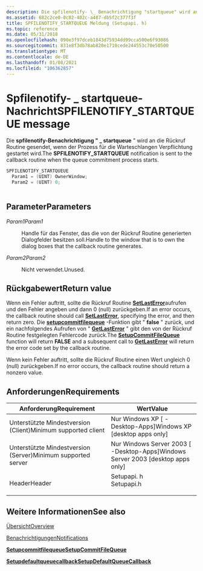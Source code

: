```yaml
---
description: Die spfilenotify- \_ Benachrichtigung "startqueue" wird an die Rückruf Routine gesendet, wenn der Prozess für die Warteschlangen Verpflichtung gestartet wird.
ms.assetid: 682c2ce0-0c82-402c-a487-db5f2c377f3f
title: SPFILENOTIFY_STARTQUEUE Meldung (Setupapi. h)
ms.topic: reference
ms.date: 05/31/2018
ms.openlocfilehash: 090e3f97dceb1843d75934dd99cca500e6f93086
ms.sourcegitcommit: 831e8f3db78ab820e1710cede244553c70e50500
ms.translationtype: MT
ms.contentlocale: de-DE
ms.lasthandoff: 01/08/2021
ms.locfileid: "106362857"
---
```

# <a name="spfilenotify_startqueue-message"></a><span data-ttu-id="2230d-103">Spfilenotify- \_ startqueue-Nachricht</span><span class="sxs-lookup"><span data-stu-id="2230d-103">SPFILENOTIFY\_STARTQUEUE message</span></span>

<span data-ttu-id="2230d-104">Die **spfilenotify-Benachrichtigung " \_ startqueue** " wird an die Rückruf Routine gesendet, wenn der Prozess für die Warteschlangen Verpflichtung gestartet wird.</span><span class="sxs-lookup"><span data-stu-id="2230d-104">The **SPFILENOTIFY\_STARTQUEUE** notification is sent to the callback routine when the queue commitment process starts.</span></span>


```C++
SPFILENOTIFY_STARTQUEUE
  Param1 = (UINT) OwnerWindow;
  Param2 = (UINT) 0;
            
```



## <a name="parameters"></a><span data-ttu-id="2230d-105">Parameter</span><span class="sxs-lookup"><span data-stu-id="2230d-105">Parameters</span></span>

<dl> <dt>

<span data-ttu-id="2230d-106">*Param1*</span><span class="sxs-lookup"><span data-stu-id="2230d-106">*Param1*</span></span> 
</dt> <dd>

<span data-ttu-id="2230d-107">Handle für das Fenster, das die von der Rückruf Routine generierten Dialogfelder besitzen soll.</span><span class="sxs-lookup"><span data-stu-id="2230d-107">Handle to the window that is to own the dialog boxes that the callback routine generates.</span></span>

</dd> <dt>

<span data-ttu-id="2230d-108">*Param2*</span><span class="sxs-lookup"><span data-stu-id="2230d-108">*Param2*</span></span> 
</dt> <dd>

<span data-ttu-id="2230d-109">Nicht verwendet.</span><span class="sxs-lookup"><span data-stu-id="2230d-109">Unused.</span></span>

</dd> </dl>

## <a name="return-value"></a><span data-ttu-id="2230d-110">Rückgabewert</span><span class="sxs-lookup"><span data-stu-id="2230d-110">Return value</span></span>

<span data-ttu-id="2230d-111">Wenn ein Fehler auftritt, sollte die Rückruf Routine [**SetLastError**](/windows/desktop/api/errhandlingapi/nf-errhandlingapi-setlasterror)aufrufen und den Fehler angeben und dann 0 (null) zurückgeben.</span><span class="sxs-lookup"><span data-stu-id="2230d-111">If an error occurs, the callback routine should call [**SetLastError**](/windows/desktop/api/errhandlingapi/nf-errhandlingapi-setlasterror), specifying the error, and then return zero.</span></span> <span data-ttu-id="2230d-112">Die [**setupcommitfilequeue**](/windows/desktop/api/Setupapi/nf-setupapi-setupcommitfilequeuea) -Funktion gibt " **false** " zurück, und ein nachfolgendes Aufrufen von " [**GetLastError**](/windows/desktop/api/errhandlingapi/nf-errhandlingapi-getlasterror) " gibt den von der Rückruf Routine festgelegten Fehlercode zurück.</span><span class="sxs-lookup"><span data-stu-id="2230d-112">The [**SetupCommitFileQueue**](/windows/desktop/api/Setupapi/nf-setupapi-setupcommitfilequeuea) function will return **FALSE** and a subsequent call to [**GetLastError**](/windows/desktop/api/errhandlingapi/nf-errhandlingapi-getlasterror) will return the error code set by the callback routine.</span></span>

<span data-ttu-id="2230d-113">Wenn kein Fehler auftritt, sollte die Rückruf Routine einen Wert ungleich 0 (null) zurückgeben.</span><span class="sxs-lookup"><span data-stu-id="2230d-113">If no error occurs, the callback routine should return a nonzero value.</span></span>

## <a name="requirements"></a><span data-ttu-id="2230d-114">Anforderungen</span><span class="sxs-lookup"><span data-stu-id="2230d-114">Requirements</span></span>



| <span data-ttu-id="2230d-115">Anforderung</span><span class="sxs-lookup"><span data-stu-id="2230d-115">Requirement</span></span> | <span data-ttu-id="2230d-116">Wert</span><span class="sxs-lookup"><span data-stu-id="2230d-116">Value</span></span> |
|-------------------------------------|---------------------------------------------------------------------------------------|
| <span data-ttu-id="2230d-117">Unterstützte Mindestversion (Client)</span><span class="sxs-lookup"><span data-stu-id="2230d-117">Minimum supported client</span></span><br/> | <span data-ttu-id="2230d-118">Nur Windows XP \[ -Desktop-Apps\]</span><span class="sxs-lookup"><span data-stu-id="2230d-118">Windows XP \[desktop apps only\]</span></span><br/>                                           |
| <span data-ttu-id="2230d-119">Unterstützte Mindestversion (Server)</span><span class="sxs-lookup"><span data-stu-id="2230d-119">Minimum supported server</span></span><br/> | <span data-ttu-id="2230d-120">Nur Windows Server 2003 \[ -Desktop-Apps\]</span><span class="sxs-lookup"><span data-stu-id="2230d-120">Windows Server 2003 \[desktop apps only\]</span></span><br/>                                  |
| <span data-ttu-id="2230d-121">Header</span><span class="sxs-lookup"><span data-stu-id="2230d-121">Header</span></span><br/>                   | <dl> <span data-ttu-id="2230d-122"><dt>Setupapi. h</dt></span><span class="sxs-lookup"><span data-stu-id="2230d-122"><dt>Setupapi.h</dt></span></span> </dl> |



## <a name="see-also"></a><span data-ttu-id="2230d-123">Weitere Informationen</span><span class="sxs-lookup"><span data-stu-id="2230d-123">See also</span></span>

<dl> <dt>

[<span data-ttu-id="2230d-124">Übersicht</span><span class="sxs-lookup"><span data-stu-id="2230d-124">Overview</span></span>](overview.md)
</dt> <dt>

[<span data-ttu-id="2230d-125">Benachrichtigungen</span><span class="sxs-lookup"><span data-stu-id="2230d-125">Notifications</span></span>](notifications.md)
</dt> <dt>

[<span data-ttu-id="2230d-126">**Setupcommitfilequeue**</span><span class="sxs-lookup"><span data-stu-id="2230d-126">**SetupCommitFileQueue**</span></span>](/windows/desktop/api/Setupapi/nf-setupapi-setupcommitfilequeuea)
</dt> <dt>

[<span data-ttu-id="2230d-127">**Setupdefaultqueuecallback**</span><span class="sxs-lookup"><span data-stu-id="2230d-127">**SetupDefaultQueueCallback**</span></span>](/windows/desktop/api/Setupapi/nf-setupapi-setupdefaultqueuecallbacka)
</dt> </dl>

 

